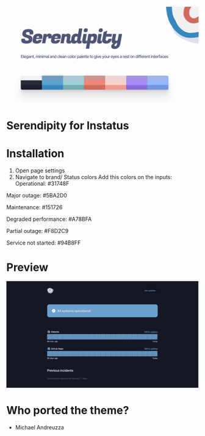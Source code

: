 ![Midnight](https://raw.githubusercontent.com/Serendipity-Theme/assets/main/githubHeader.png)

# Serendipity for Instatus


# Installation

1. Open page settings
2. Navigate to brand/ Status colors
Add this colors on the inputs:
Operational: #31748F

Major outage: #5BA2D0

Maintenance: #151726

Degraded performance: #A78BFA

Partial outage: #F8D2C9

Service not started: #94B8FF

# Preview
![Preview](https://github.com/Serendipity-Theme/instatus/blob/main/instatus.png?raw=true)

# Who ported the theme?
- Michael Andreuzza
